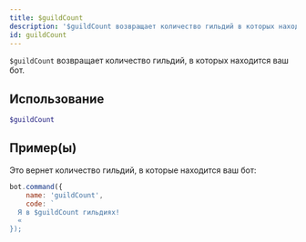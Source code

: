 ```yaml
---
title: $guildCount
description: '$guildCount возвращает количество гильдий в которых находится ваш бот.'
id: guildCount
---
```


`$guildCount` возвращает количество гильдий, в которых находится ваш бот.

## Использование

```php
$guildCount
```

## Пример(ы)

Это вернет количество гильдий, в которые находится ваш бот:

```javascript
bot.command({
    name: 'guildCount',
    code: `
  Я в $guildCount гильдиях!
  «
});
```

